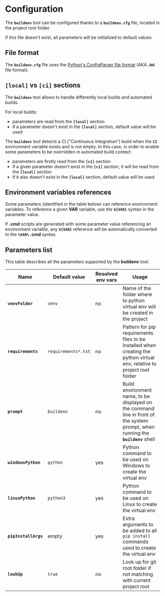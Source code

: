 # Configuration

The **`buildenv`** tool can be configured thanks to a **`buildenv.cfg`** file, located in the project root folder.

If this file doesn't exist, all parameters will be initialized to default values.

## File format

The **`buildenv.cfg`** file uses the [Python's ConfigParser file format](https://docs.python.org/3/library/configparser.html) (AKA **.ini** file format).

## **`[local]`** vs **`[ci]`** sections

The **`buildenv`** tool allows to handle differently local builds and automated builds.

For local builds:
* parameters are read from the **`[local]`** section
* if a parameter doesn't exist in the **`[local]`** section, default value will be used

The **`buildenv`** tool detects a CI ("Continuous Integration") build when the **`CI`** environment variable exists and is not empty.
In this case, in order to enable some parameters to be overridden in automated build context:
* parameters are firstly read from the **`[ci]`** section
* if a given parameter doesn't exist in the **`[ci]`** section, it will be read from the **`[local]`** section
* if it also doesn't exist in the **`[local]`** section, default value will be used

## Environment variables references

Some parameters (identified in the table below) can reference environment variables. To reference a given **VAR** variable, use the **`${VAR}`** syntax in the parameter value.

If **.cmd** scripts are generated with some parameter value referencing an environment variable, any **`${VAR}`** reference will be automatically converted to the **`%VAR%`** **.cmd** syntax.

## Parameters list

This table describes all the parameters supported by the **buildenv** tool:

|Name                   |Default value          |Resolved env vars|Usage|
|-                      |-                      |-                |-
|**`venvFolder`**       | `venv`                | no  | Name of the folder where to python virtual env will be created in the project
|**`requirements`**     | `requirements*.txt`   | no  | Pattern for pip requirements files to be installed when creating the python virtual env, relative to project root folder
|**`prompt`**           | `buildenv`            | no  | Build environment name, to be displayed on the command line in front of the system prompt, when running the **`buildenv`** shell
|**`windowsPython`**    | `python`              | yes | Python command to be used on Windows to create the virtual env
|**`linuxPython`**      | `python3`             | yes | Python command to be used on Linux to create the virtual env
|**`pipInstallArgs`**   | empty                 | yes | Extra arguments to be added to all `pip install` commands used to create the virtual env
|**`lookUp`**           | `true`                | no  | Look up for git root folder if not matching with current project root

